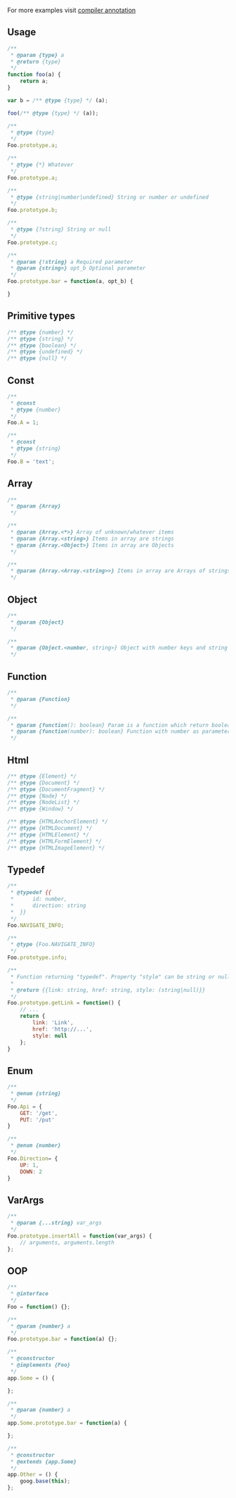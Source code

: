 For more examples visit [compiler annotation](https://developers.google.com/closure/compiler/docs/js-for-compiler)

## Usage
```js
/**
 * @param {type} a
 * @return {type}
 */
function foo(a) {
	return a;
}
```

```javascript
var b = /** @type {type} */ (a);
```

```javascript
foo(/** @type {type} */ (a));
```

```javascript
/**
 * @type {type}
 */
Foo.prototype.a;
```

```javascript
/**
 * @type {*} Whatever
 */
Foo.prototype.a;

/**
 * @type {string|number|undefined} String or number or undefined
 */
Foo.prototype.b;

/**
 * @type {?string} String or null
 */
Foo.prototype.c;
```

```javascript
/**
 * @param {!string} a Required parameter
 * @param {string=} opt_b Optional parameter
 */
Foo.prototype.bar = function(a, opt_b) {

}
```

## Primitive types
```javascript
/** @type {number} */
/** @type {string} */
/** @type {boolean} */
/** @type {undefined} */
/** @type {null} */
```

## Const
```javascript
/**
 * @const
 * @type {number}
 */
Foo.A = 1;

/**
 * @const
 * @type {string}
 */
Foo.B = 'text';
```

## Array
```javascript
/**
 * @param {Array}
 */

/**
 * @param {Array.<*>} Array of unknown/whatever items
 * @param {Array.<string>} Items in array are strings
 * @param {Array.<Object>} Items in array are Objects
 */

/**
 * @param {Array.<Array.<string>>} Items in array are Arrays of strings
 */
```

## Object
```javascript
/**
 * @param {Object}
 */

/**
 * @param {Object.<number, string>} Object with number keys and string values
 */
```

## Function
```javascript
/**
 * @param {Function}
 */

/**
 * @param {function(): boolean} Param is a function which return boolean
 * @param {function(number): boolean} Function with number as parameter and return boolean
 */
```

## Html
```javascript
/** @type {Element} */
/** @type {Document} */
/** @type {DocumentFragment} */
/** @type {Node} */
/** @type {NodeList} */
/** @type {Window} */

/** @type {HTMLAnchorElement} */
/** @type {HTMLDocument} */
/** @type {HTMLElement} */
/** @type {HTMLFormElement} */
/** @type {HTMLImageElement} */
```

## Typedef
```javascript
/**
 * @typedef {{
 *      id: number,
 *      direction: string
 *  }}
 */
Foo.NAVIGATE_INFO;

/**
 * @type {Foo.NAVIGATE_INFO}
 */
Foo.prototype.info;
```

```javascript
/**
 * Function returning "typedef". Property "style" can be string or null.
 *
 * @return {{link: string, href: string, style: (string|null)}}
 */
Foo.prototype.getLink = function() {
	// ...
	return {
		link: 'Link',
		href: 'http://...',
		style: null
	};
}
```

## Enum
```javascript
/**
 * @enum {string}
 */
Foo.Api = {
	GET: '/get',
	PUT: '/put'
}

/**
 * @enum {number}
 */
Foo.Direction= {
	UP: 1,
	DOWN: 2
}
```

## VarArgs
```javascript
/**
 * @param {...string} var_args
 */
Foo.prototype.insertAll = function(var_args) {
	// arguments, arguments.length
};
```

## OOP
```javascript
/**
 * @interface
 */
Foo = function() {};

/**
 * @param {number} a
 */
Foo.prototype.bar = function(a) {};
```

```javascript
/**
 * @constructor
 * @implements {Foo}
 */
app.Some = () {

};

/**
 * @param {number} a
 */
app.Some.prototype.bar = function(a) {

};

```

```javascript
/**
 * @constructor
 * @extends {app.Some}
 */
app.Other = () {
	goog.base(this);
};
```
